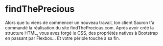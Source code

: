 # findThePrecious
Alors que tu viens de commencer un nouveau travail, ton client Sauron t'a commandé la réalisation du site findThePrecious.com. Après avoir créé la structure HTML, vous avez forgé le CSS, des propriétés natives à Bootstrap en passant par Flexbox... Et votre périple touche à sa fin.
